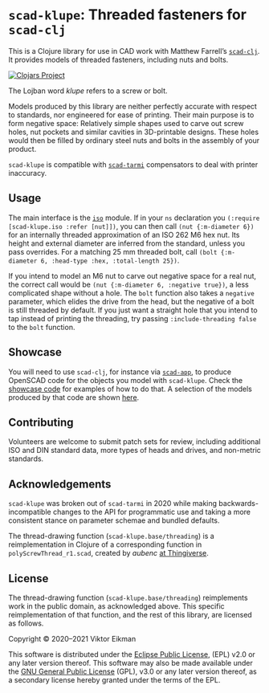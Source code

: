 # `scad-klupe`: Threaded fasteners for `scad-clj`

This is a Clojure library for use in CAD work with Matthew Farrell’s
[`scad-clj`](https://github.com/farrellm/scad-clj). It provides models of
threaded fasteners, including nuts and bolts.

[![Clojars
Project](https://img.shields.io/clojars/v/scad-klupe.svg)](https://clojars.org/scad-klupe)

The Lojban word *klupe* refers to a screw or bolt.

Models produced by this library are neither perfectly accurate with respect to
standards, nor engineered for ease of printing. Their main purpose is to form
negative space: Relatively simple shapes used to carve out screw holes, nut
pockets and similar cavities in 3D-printable designs. These holes would then be
filled by ordinary steel nuts and bolts in the assembly of your product.

`scad-klupe` is compatible with
[`scad-tarmi`](https://github.com/veikman/scad-tarmi) compensators to deal with
printer inaccuracy.

## Usage

The main interface is the [`iso`](src/scad_klupe/iso.clj) module. If in your
`ns` declaration you `(:require [scad-klupe.iso :refer [nut]])`, you can then
call `(nut {:m-diameter 6})` for an internally threaded approximation of an ISO
262 M6 hex nut. Its height and external diameter are inferred from the
standard, unless you pass overrides. For a matching 25 mm threaded bolt, call
`(bolt {:m-diameter 6, :head-type :hex, :total-length 25})`.

If you intend to model an M6 nut to carve out negative space for a real nut,
the correct call would be `(nut {:m-diameter 6, :negative true})`, a less
complicated shape without a hole. The `bolt` function also takes a `negative`
parameter, which elides the drive from the head, but the negative of a bolt is
still threaded by default. If you just want a straight hole that you intend to
tap instead of printing the threading, try passing `:include-threading false`
to the `bolt` function.

## Showcase

You will need to use `scad-clj`, for instance via
[`scad-app`](https://github.com/veikman/scad-app), to produce OpenSCAD code for
the objects you model with `scad-klupe`. Check the [showcase
code](src/showcase/core.clj) for examples of how to do that. A selection of the
models produced by that code are shown [here](showcase/stl).

## Contributing

Volunteers are welcome to submit patch sets for review, including additional
ISO and DIN standard data, more types of heads and drives, and non-metric
standards.

## Acknowledgements

`scad-klupe` was broken out of `scad-tarmi` in 2020 while making
backwards-incompatible changes to the API for programmatic use and taking a
more consistent stance on parameter schemae and bundled defaults.

The thread-drawing function (`scad-klupe.base/threading`) is a reimplementation
in Clojure of a corresponding function in `polyScrewThread_r1.scad`, created by
*aubenc* [at Thingiverse](http://www.thingiverse.com/thing:8796).

## License

The thread-drawing function (`scad-klupe.base/threading`) reimplements work in
the public domain, as acknowledged above. This specific reimplementation of
that function, and the rest of this library, are licensed as follows.

Copyright © 2020–2021 Viktor Eikman

This software is distributed under the [Eclipse Public License](LICENSE-EPL),
(EPL) v2.0 or any later version thereof. This software may also be made
available under the [GNU General Public License](LICENSE-GPL) (GPL), v3.0 or
any later version thereof, as a secondary license hereby granted under the
terms of the EPL.
